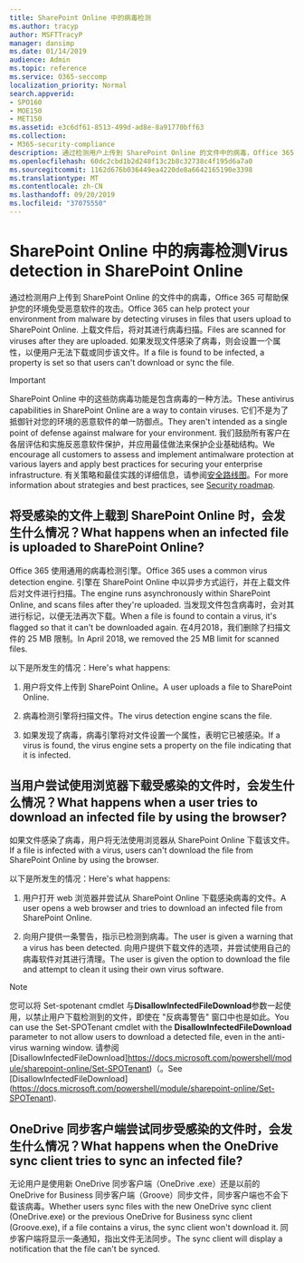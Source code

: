 ```yaml
---
title: SharePoint Online 中的病毒检测
ms.author: tracyp
author: MSFTTracyP
manager: dansimp
ms.date: 01/14/2019
audience: Admin
ms.topic: reference
ms.service: O365-seccomp
localization_priority: Normal
search.appverid:
- SPO160
- MOE150
- MET150
ms.assetid: e3c6df61-8513-499d-ad8e-8a91770bff63
ms.collection:
- M365-security-compliance
description: 通过检测用户上传到 SharePoint Online 的文件中的病毒，Office 365 可帮助保护您的环境免受恶意软件的攻击。 上载文件后，将对其进行病毒扫描。 如果发现文件感染了病毒，则会设置一个属性，以便用户无法下载或同步该文件。
ms.openlocfilehash: 60dc2cbd1b2d248f13c2b8c32738c4f195d6a7a0
ms.sourcegitcommit: 1162d676b036449ea4220de8a6642165190e3398
ms.translationtype: MT
ms.contentlocale: zh-CN
ms.lasthandoff: 09/20/2019
ms.locfileid: "37075550"
---
```

# <a name="virus-detection-in-sharepoint-online"></a><span data-ttu-id="cb36d-105">SharePoint Online 中的病毒检测</span><span class="sxs-lookup"><span data-stu-id="cb36d-105">Virus detection in SharePoint Online</span></span>

<span data-ttu-id="cb36d-106">通过检测用户上传到 SharePoint Online 的文件中的病毒，Office 365 可帮助保护您的环境免受恶意软件的攻击。</span><span class="sxs-lookup"><span data-stu-id="cb36d-106">Office 365 can help protect your environment from malware by detecting viruses in files that users upload to SharePoint Online.</span></span> <span data-ttu-id="cb36d-107">上载文件后，将对其进行病毒扫描。</span><span class="sxs-lookup"><span data-stu-id="cb36d-107">Files are scanned for viruses after they are uploaded.</span></span> <span data-ttu-id="cb36d-108">如果发现文件感染了病毒，则会设置一个属性，以便用户无法下载或同步该文件。</span><span class="sxs-lookup"><span data-stu-id="cb36d-108">If a file is found to be infected, a property is set so that users can't download or sync the file.</span></span>
  
> [!IMPORTANT]
> <span data-ttu-id="cb36d-109">SharePoint Online 中的这些防病毒功能是包含病毒的一种方法。</span><span class="sxs-lookup"><span data-stu-id="cb36d-109">These antivirus capabilities in SharePoint Online are a way to contain viruses.</span></span> <span data-ttu-id="cb36d-110">它们不是为了抵御针对您的环境的恶意软件的单一防御点。</span><span class="sxs-lookup"><span data-stu-id="cb36d-110">They aren't intended as a single point of defense against malware for your environment.</span></span> <span data-ttu-id="cb36d-111">我们鼓励所有客户在各层评估和实施反恶意软件保护，并应用最佳做法来保护企业基础结构。</span><span class="sxs-lookup"><span data-stu-id="cb36d-111">We encourage all customers to assess and implement antimalware protection at various layers and apply best practices for securing your enterprise infrastructure.</span></span> <span data-ttu-id="cb36d-112">有关策略和最佳实践的详细信息，请参阅[安全路线图](security-roadmap.md)。</span><span class="sxs-lookup"><span data-stu-id="cb36d-112">For more information about strategies and best practices, see [Security roadmap](security-roadmap.md).</span></span> 
  
## <a name="what-happens-when-an-infected-file-is-uploaded-to-sharepoint-online"></a><span data-ttu-id="cb36d-113">将受感染的文件上载到 SharePoint Online 时，会发生什么情况？</span><span class="sxs-lookup"><span data-stu-id="cb36d-113">What happens when an infected file is uploaded to SharePoint Online?</span></span>

<span data-ttu-id="cb36d-114">Office 365 使用通用的病毒检测引擎。</span><span class="sxs-lookup"><span data-stu-id="cb36d-114">Office 365 uses a common virus detection engine.</span></span> <span data-ttu-id="cb36d-115">引擎在 SharePoint Online 中以异步方式运行，并在上载文件后对文件进行扫描。</span><span class="sxs-lookup"><span data-stu-id="cb36d-115">The engine runs asynchronously within SharePoint Online, and scans files after they're uploaded.</span></span> <span data-ttu-id="cb36d-116">当发现文件包含病毒时，会对其进行标记，以便无法再次下载。</span><span class="sxs-lookup"><span data-stu-id="cb36d-116">When a file is found to contain a virus, it's flagged so that it can't be downloaded again.</span></span> <span data-ttu-id="cb36d-117">在4月2018，我们删除了扫描文件的 25 MB 限制。</span><span class="sxs-lookup"><span data-stu-id="cb36d-117">In April 2018, we removed the 25 MB limit for scanned files.</span></span>
  
<span data-ttu-id="cb36d-118">以下是所发生的情况：</span><span class="sxs-lookup"><span data-stu-id="cb36d-118">Here's what happens:</span></span>
  
1. <span data-ttu-id="cb36d-119">用户将文件上传到 SharePoint Online。</span><span class="sxs-lookup"><span data-stu-id="cb36d-119">A user uploads a file to SharePoint Online.</span></span>
    
2. <span data-ttu-id="cb36d-120">病毒检测引擎将扫描文件。</span><span class="sxs-lookup"><span data-stu-id="cb36d-120">The virus detection engine scans the file.</span></span>
    
3. <span data-ttu-id="cb36d-121">如果发现了病毒，病毒引擎将对文件设置一个属性，表明它已被感染。</span><span class="sxs-lookup"><span data-stu-id="cb36d-121">If a virus is found, the virus engine sets a property on the file indicating that it is infected.</span></span>
    
## <a name="what-happens-when-a-user-tries-to-download-an-infected-file-by-using-the-browser"></a><span data-ttu-id="cb36d-122">当用户尝试使用浏览器下载受感染的文件时，会发生什么情况？</span><span class="sxs-lookup"><span data-stu-id="cb36d-122">What happens when a user tries to download an infected file by using the browser?</span></span>

<span data-ttu-id="cb36d-123">如果文件感染了病毒，用户将无法使用浏览器从 SharePoint Online 下载该文件。</span><span class="sxs-lookup"><span data-stu-id="cb36d-123">If a file is infected with a virus, users can't download the file from SharePoint Online by using the browser.</span></span>
  
<span data-ttu-id="cb36d-124">以下是所发生的情况：</span><span class="sxs-lookup"><span data-stu-id="cb36d-124">Here's what happens:</span></span>
  
1. <span data-ttu-id="cb36d-125">用户打开 web 浏览器并尝试从 SharePoint Online 下载感染病毒的文件。</span><span class="sxs-lookup"><span data-stu-id="cb36d-125">A user opens a web browser and tries to download an infected file from SharePoint Online.</span></span>
    
2. <span data-ttu-id="cb36d-126">向用户提供一条警告，指示已检测到病毒。</span><span class="sxs-lookup"><span data-stu-id="cb36d-126">The user is given a warning that a virus has been detected.</span></span> <span data-ttu-id="cb36d-127">向用户提供下载文件的选项，并尝试使用自己的病毒软件对其进行清理。</span><span class="sxs-lookup"><span data-stu-id="cb36d-127">The user is given the option to download the file and attempt to clean it using their own virus software.</span></span>

> [!NOTE]
> <span data-ttu-id="cb36d-128">您可以将 Set-spotenant cmdlet 与**DisallowInfectedFileDownload**参数一起使用，以禁止用户下载检测到的文件，即使在 "反病毒警告" 窗口中也是如此。</span><span class="sxs-lookup"><span data-stu-id="cb36d-128">You can use the Set-SPOTenant cmdlet with the **DisallowInfectedFileDownload** parameter to not allow users to download a detected file, even in the anti-virus warning window.</span></span> <span data-ttu-id="cb36d-129">请参阅 [DisallowInfectedFileDownload]https://docs.microsoft.com/powershell/module/sharepoint-online/Set-SPOTenant)（。</span><span class="sxs-lookup"><span data-stu-id="cb36d-129">See [DisallowInfectedFileDownload] (https://docs.microsoft.com/powershell/module/sharepoint-online/Set-SPOTenant).</span></span>
    
## <a name="what-happens-when-the-onedrive-sync-client-tries-to-sync-an-infected-file"></a><span data-ttu-id="cb36d-130">OneDrive 同步客户端尝试同步受感染的文件时，会发生什么情况？</span><span class="sxs-lookup"><span data-stu-id="cb36d-130">What happens when the OneDrive sync client tries to sync an infected file?</span></span>

<span data-ttu-id="cb36d-131">无论用户是使用新 OneDrive 同步客户端（OneDrive .exe）还是以前的 OneDrive for Business 同步客户端（Groove）同步文件，同步客户端也不会下载该病毒。</span><span class="sxs-lookup"><span data-stu-id="cb36d-131">Whether users sync files with the new OneDrive sync client (OneDrive.exe) or the previous OneDrive for Business sync client (Groove.exe), if a file contains a virus, the sync client won't download it.</span></span> <span data-ttu-id="cb36d-132">同步客户端将显示一条通知，指出文件无法同步。</span><span class="sxs-lookup"><span data-stu-id="cb36d-132">The sync client will display a notification that the file can't be synced.</span></span>
  

